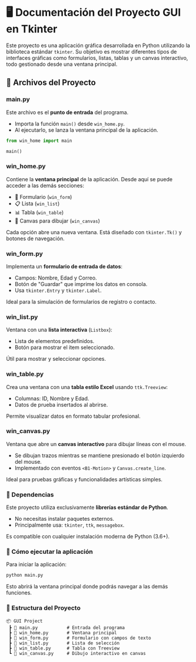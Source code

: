 # 🖥️ Documentación del Proyecto GUI en Tkinter

Este proyecto es una aplicación gráfica desarrollada en Python utilizando la biblioteca estándar `tkinter`. Su objetivo es mostrar diferentes tipos de interfaces gráficas como formularios, listas, tablas y un canvas interactivo, todo gestionado desde una ventana principal.

## 📁 Archivos del Proyecto

### main.py

Este archivo es el **punto de entrada** del programa.

- Importa la función `main()` desde `win_home.py`.
- Al ejecutarlo, se lanza la ventana principal de la aplicación.

```python
from win_home import main

main()
```

### win_home.py

Contiene la **ventana principal** de la aplicación. Desde aquí se puede acceder a las demás secciones:

- 📄 Formulario (`win_form`)
- 📋 Lista (`win_list`)
- 📊 Tabla (`win_table`)
- 🎨 Canvas para dibujar (`win_canvas`)

Cada opción abre una nueva ventana. Está diseñado con `tkinter.Tk()` y botones de navegación.

### win_form.py

Implementa un **formulario de entrada de datos**:

- Campos: Nombre, Edad y Correo.
- Botón de "Guardar" que imprime los datos en consola.
- Usa `tkinter.Entry` y `tkinter.Label`.

Ideal para la simulación de formularios de registro o contacto.

### win_list.py

Ventana con una **lista interactiva** (`Listbox`):

- Lista de elementos predefinidos.
- Botón para mostrar el ítem seleccionado.

Útil para mostrar y seleccionar opciones.

### win_table.py

Crea una ventana con una **tabla estilo Excel** usando `ttk.Treeview`:

- Columnas: ID, Nombre y Edad.
- Datos de prueba insertados al abrirse.

Permite visualizar datos en formato tabular profesional.

### win_canvas.py

Ventana que abre un **canvas interactivo** para dibujar líneas con el mouse.

- Se dibujan trazos mientras se mantiene presionado el botón izquierdo del mouse.
- Implementado con eventos `<B1-Motion>` y `Canvas.create_line`.

Ideal para pruebas gráficas y funcionalidades artísticas simples.

### 🧩 Dependencias

Este proyecto utiliza exclusivamente **librerías estándar de Python**.

- No necesitas instalar paquetes externos.
- Principalmente usa: `tkinter`, `ttk`, `messagebox`.

Es compatible con cualquier instalación moderna de Python (3.6+).

### 🚀 Cómo ejecutar la aplicación

Para iniciar la aplicación:

```bash
python main.py
```

Esto abrirá la ventana principal donde podrás navegar a las demás funciones.

### 📌 Estructura del Proyecto

```
📦 GUI Project
 ┣ 📄 main.py           # Entrada del programa
 ┣ 📄 win_home.py       # Ventana principal
 ┣ 📄 win_form.py       # Formulario con campos de texto
 ┣ 📄 win_list.py       # Lista de selección
 ┣ 📄 win_table.py      # Tabla con Treeview
 ┗ 📄 win_canvas.py     # Dibujo interactivo en canvas
```

